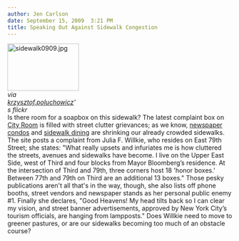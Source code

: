 ```yaml
---
author: Jen Carlson
date: September 15, 2009  3:21 PM
title: Speaking Out Against Sidewalk Congestion
---
```


<p><span class="mt-enclosure mt-enclosure-image" style="display: inline;"> </span></p><div class="image-right" style=" width:160px; "> <img alt="sidewalk0909.jpg" src="https://web.archive.org/web/20110629174422im_/http://gothamist.com/attachments/arts_jen/sidewalk0909.jpg" width="160" height="106"> <br> <i><span class="photo_caption">via <a href="https://web.archive.org/web/20110629174422/http://www.flickr.com/photos/9736580@N06/3876342535/">krzysztof.poluchowicz</a>&apos;s flickr</span></i></div> Is there room for a soapbox on this sidewalk? The latest complaint box on <a href="https://web.archive.org/web/20110629174422/http://cityroom.blogs.nytimes.com/2009/09/11/complaint-box-street-clutter/?ref=nyregion">City Room</a> is filled with street clutter grievances; as we know, <a href="https://web.archive.org/web/20110629174422/http://gothamist.com/2007/05/09/newspaper_condo.php">newspaper condos</a> and <a href="https://web.archive.org/web/20110629174422/http://gothamist.com/2007/11/07/shrinking_sidew.php">sidewalk dining</a> are shrinking our already crowded sidewalks. The site posts a complaint from Julia F. Willkie, who resides on East 79th Street; she states: &quot;What really upsets and infuriates me is how cluttered the streets, avenues and sidewalks have become. I live on the Upper East Side, west of Third and four blocks from Mayor Bloomberg&#x2019;s residence. At the intersection of Third and 79th, three corners host 18 &apos;honor boxes.&apos; Between 77th and 79th on Third are an additional 13 boxes.&quot; Those pesky publications aren&apos;t all that&apos;s in the way, though, she also lists off phone booths, street vendors and newspaper stands as her personal public enemy #1. Finally she declares, &quot;Good Heavens! My head tilts back so I can clear my vision, and street banner advertisements, approved by New York City&#x2019;s tourism officials, are hanging from lampposts.&quot; Does Willkie need to move to greener pastures, or are our sidewalks becoming too much of an obstacle course?<p></p>